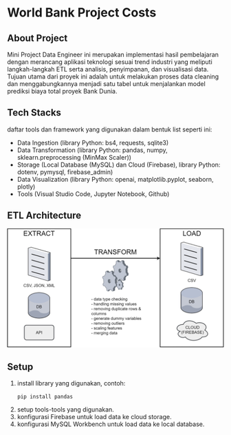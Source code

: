 # World Bank Project Costs

## About Project
Mini Project Data Engineer ini merupakan implementasi hasil pembelajaran dengan merancang aplikasi teknologi sesuai trend industri yang meliputi langkah-langkah ETL serta analisis, penyimpanan, dan visualisasi data. Tujuan utama dari proyek ini adalah untuk melakukan proses data cleaning dan menggabungkannya menjadi satu tabel untuk menjalankan model prediksi biaya total proyek Bank Dunia.

## Tech Stacks
daftar tools dan framework yang digunakan dalam bentuk list seperti ini:
- Data Ingestion (library Python: bs4, requests, sqlite3)
- Data Transformation (library Python: pandas, numpy, sklearn.preprocessing (MinMax Scaler))
- Storage (Local Database (MySQL) dan Cloud (Firebase), library Python: dotenv, pymysql, firebase_admin)
- Data Visualization (library Python: openai, matplotlib.pyplot, seaborn, plotly)
- Tools (Visual Studio Code, Jupyter Notebook, Github)

## ETL Architecture
![alt text](https://github.com/arumkinanthi/nimas-sekararum-kinanthi_mini-project_de/blob/main/etl-architecture.png)

## Setup 
1. install library yang digunakan, contoh:
   ```
   pip install pandas
   ```
2. setup tools-tools yang digunakan.
3. konfigurasi Firebase untuk load data ke cloud storage.
4. konfigurasi MySQL Workbench untuk load data ke local database.